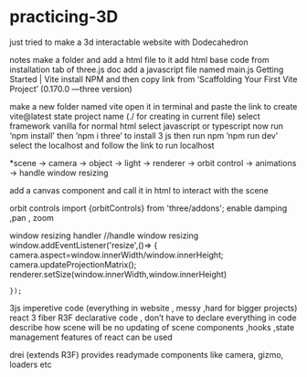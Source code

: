 # practicing-3D
just tried to make a 3d interactable website with Dodecahedron

notes
make a folder and add a html file to it
add html base code from installation tab of three.js doc 
add a javascript file named main.js
Getting Started | Vite
install NPM and then copy link from ‘Scaffolding Your First Vite Project’ 
(0.170.0 —three version)

make a new folder named vite open it in terminal and paste the link to create vite@latest
state project name (./ for creating in current file)
select framework vanilla for normal html
select javascript or typescript
now run ‘npm install’  then ’npm i three’ to install 3 js
then run npm ’npm run dev’ select the localhost and follow the link to run localhost

*scene -> camera -> object -> light -> renderer -> orbit control -> animations -> handle window resizing

add a canvas component and call it in html to interact with the scene

orbit controls
import {orbitControls} from 'three/addons';
enable damping ,pan , zoom

window resizing handler
//handle window resizing 
window.addEventListener('resize',()=>
    {
    camera.aspect=window.innerWidth/window.innerHeight;
    camera.updateProjectionMatrix();
    renderer.setSize(window.innerWidth,window.innerHeight)


    });

3js imperetive code 
(everything in website , messy ,hard for bigger projects)
react 3 fiber R3F 
declarative code , don’t have to declare everything in code
describe how scene will be 
no updating of scene
components ,hooks ,state management features of react can be used

drei (extends R3F)
provides readymade components like camera, gizmo, loaders etc

